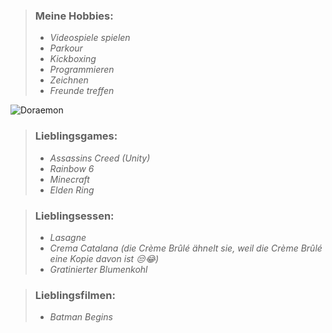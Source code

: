 >### Meine Hobbies:
>- *Videospiele spielen*
>- *Parkour*
>- *Kickboxing*
>- *Programmieren*
>- *Zeichnen*
>- *Freunde treffen*

![Doraemon](https://i.pinimg.com/550x/38/9d/f8/389df85efd9ef930395fee55949e0981.jpg)
>### Lieblingsgames:
>- *Assassins Creed (Unity)*
>- *Rainbow 6*
>- *Minecraft*
>- *Elden Ring*

>### Lieblingsessen:
> - *Lasagne*
> - *Crema Catalana* 
> *(die Crème Brûlé ähnelt sie, weil die Crème Brûlé eine Kopie davon ist  😒😂)*
> - *Gratinierter Blumenkohl*

>### Lieblingsfilmen:
> - *Batman Begins*